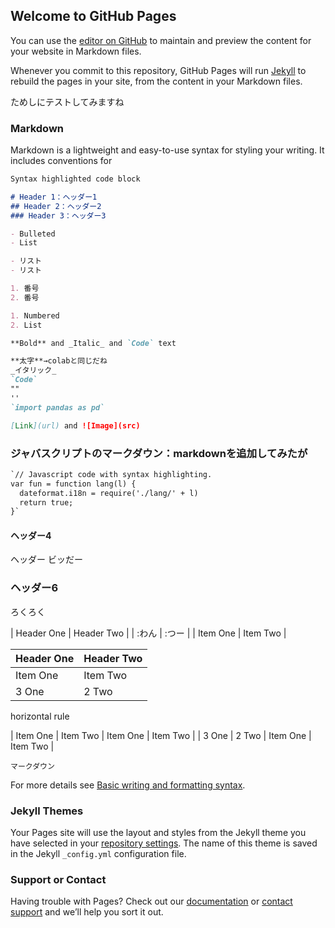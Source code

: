 ## Welcome to GitHub Pages

You can use the [editor on GitHub](https://github.com/T-Ness/T-Ness.github.io/edit/main/index.md) to maintain and preview the content for your website in Markdown files.

Whenever you commit to this repository, GitHub Pages will run [Jekyll](https://jekyllrb.com/) to rebuild the pages in your site, from the content in your Markdown files.

ためしにテストしてみますね

### Markdown

Markdown is a lightweight and easy-to-use syntax for styling your writing. It includes conventions for

```markdown
Syntax highlighted code block

# Header 1：ヘッダー1
## Header 2：ヘッダー2
### Header 3：ヘッダー3

- Bulleted
- List

- リスト
- リスト

1. 番号
2. 番号

1. Numbered
2. List

**Bold** and _Italic_ and `Code` text

**太字**→colabと同じだね
_イタリック_
`Code`
""
''
`import pandas as pd`

[Link](url) and ![Image](src)
```


### ジャバスクリプトのマークダウン：markdownを追加してみたが
```markdown
`// Javascript code with syntax highlighting.
var fun = function lang(l) {
  dateformat.i18n = require('./lang/' + l)
  return true;
}`
```
#### ヘッダー4
ヘッダー
ビッだー

### ヘッダー6
ろくろく

| Header One     | Header Two     |
| :わん | :つー |
| Item One       | Item Two       |


| **Header One**     | **Header Two**     |
| :------------- | :------------- |
| Item One       | Item Two       |
| 3 One       | 2 Two       |

horizontal rule

| Item One       | Item Two       | Item One       | Item Two       |
| 3 One       | 2 Two       | Item One       | Item Two       |


```
マークダウン
```

For more details see [Basic writing and formatting syntax](https://docs.github.com/en/github/writing-on-github/getting-started-with-writing-and-formatting-on-github/basic-writing-and-formatting-syntax).

### Jekyll Themes

Your Pages site will use the layout and styles from the Jekyll theme you have selected in your [repository settings](https://github.com/T-Ness/T-Ness.github.io/settings/pages). The name of this theme is saved in the Jekyll `_config.yml` configuration file.

### Support or Contact

Having trouble with Pages? Check out our [documentation](https://docs.github.com/categories/github-pages-basics/) or [contact support](https://support.github.com/contact) and we’ll help you sort it out.
